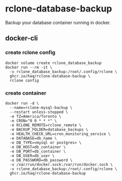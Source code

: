 # rclone-database-backup

Backup your database container running in docker.

## docker-cli

### create rclone config

```shell
docker volume create rclone_database_backup
docker run --rm -it \
  -v rclone_database_backup:/root/.config/rclone \
  ghcr.io/haq/rclone-database-backup \
  rclone config
```

### create container

```shell
docker run -d \
  --name=rclone-mysql-backup \
  --restart unless-stopped \
  -e TZ=America/Toronto \
  -e CRON="0 0 * * *" \
  -e RCLONE_REMOTE=rclone_remote \
  -e BACKUP_FOLDER=database_backups \
  -e HEALTH_CHECK_URL=cron_monitoring_service \
  -e DATABASE=db_name \
  -e DB_TYPE=<mysql or postgres> \
  -e DB_HOST=db_container \
  -e DB_PORT=db_container \
  -e DB_USER=db_user \
  -e DB_PASSWORD=db_password \
  -v /var/run/docker.sock:/var/run/docker.sock \
  -v rclone_database_backup:/root/.config/rclone \
  ghcr.io/haq/rclone-database-backup
```
